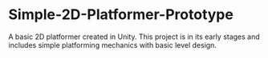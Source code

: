 # Simple-2D-Platformer-Prototype
A basic 2D platformer created in Unity. This project is in its early stages and includes simple platforming mechanics with basic level design.
